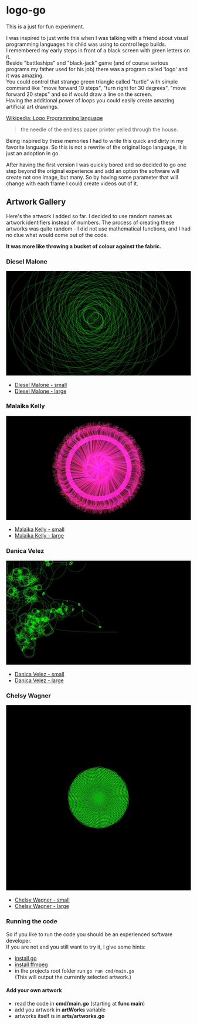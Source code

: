 # logo-go
This is a just for fun experiment.

I was inspired to just write this when I was talking with a friend about visual programming languages his child was using to control lego builds.  
I remembered my early steps in front of a black screen with green letters on it.  
Beside "battleships" and "black-jack" game (and of course serious programs my father used for his job) there was a program called 'logo' and it was amazing.  
You could control that strange green triangle called "turtle" with simple command like "move forward 10 steps", "turn right for 30 degrees", "move forward 20 steps" and so if would draw a line on the screen.  
Having the additional power of loops you could easily create amazing artificial art drawings.

[Wikipedia: Logo Programming language](https://en.wikipedia.org/wiki/Logo_(programming_language))   

> the needle of the endless paper printer yelled through the house.


Being inspired by these memories I had to write this quick and dirty in my favorite language.
So this is not a rewrite of the original logo language, it is just an adoption in go.

After having the first version I was quickly bored and so decided to go one step beyond the original experience and
add an option the software will create not one image, but many.
So by having some parameter that will change with each frame I could create videos out of it.

## Artwork Gallery
Here's the artwork I added so far.
I decided to use random names as artwork identifiers instead of numbers.
The process of creating these artworks was quite random - I did not use mathematical functions, and I had no clue what would come out of the code.
  
**It was more like throwing a bucket of colour against the fabric.**

### Diesel Malone
![DieselMalone](./out/DieselMalone.jpg)
* [Diesel Malone - small](./out/DieselMalone.small.mp4)
* [Diesel Malone - large](./out/DieselMalone.mp4)

### Malaika Kelly
![MalaikaKelly](./out/MalaikaKelly.jpg)
* [Malaika Kelly - small](./out/MalaikaKelly.small.mp4)
* [Malaika Kelly - large](./out/MalaikaKelly.mp4)

### Danica Velez
![DanicaVelez](./out/DanicaVelez.jpg)
* [Danica Velez - small](./out/DanicaVelez.small.mp4)
* [Danica Velez - large](./out/DanicaVelez.mp4)

### Chelsy Wagner
![ChelsyWagner](./out/ChelsyWagner.jpg)      
* [Chelsy Wagner - small](./out/ChelsyWagner.small.mp4)
* [Chelsy Wagner - large](./out/ChelsyWagner.mp4)


### Running the code
So if you like to run the code you should be an experienced software developer.  
If you are not and you still want to try it, I give some hints:

* [install go](https://golang.org/doc/install)
* [install ffmpeg](https://github.com/adaptlearning/adapt_authoring/wiki/Installing-FFmpeg)
* in the projects root folder run `go run cmd/main.go`  
 (This will output the currently selected artwork.)
 
#### Add your own artwork
* read the code in **cmd/main.go** (starting at **func main**)
* add you artwork in **artWorks** variable
* artworks itself is in **arts/artworks.go**
